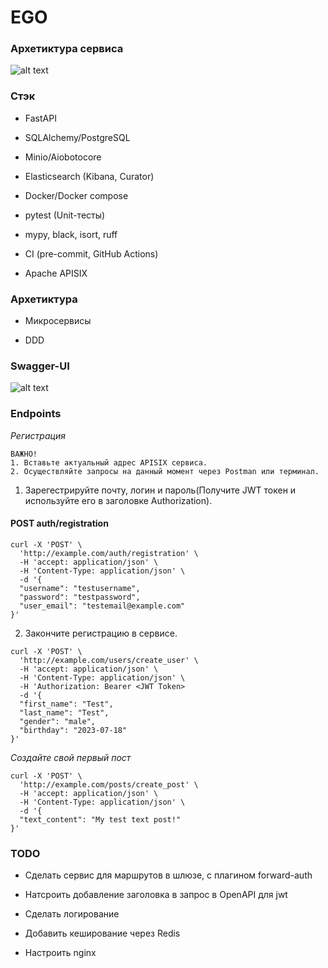 <h1>EGO</h1>

<h3>Архетиктура сервиса</h3>

![alt text](https://sun9-71.userapi.com/impg/BAO9NoMLWJkVN-cieiTrhuOIXQzp6LtvCC372g/tvNiEiPjCPs.jpg?size=1111x899&quality=96&sign=6ce5d0d87be548442dc9e87babb773ea&type=album)

<h3>Стэк</h3>

- FastAPI

- SQLAlchemy/PostgreSQL

- Minio/Aiobotocore

- Elasticsearch (Kibana, Curator)

- Docker/Docker compose

- pytest (Unit-тесты)

- mypy, black, isort, ruff

- CI (pre-commit, GitHub Actions)

- Apache APISIX

<h3>Архетиктура</h3>

- Микросервисы

- DDD

<h3>Swagger-UI</h3>

![alt text](https://sun9-79.userapi.com/impg/X_1zgW6V1j1SVRvsDahf2foHvxLbL8DFDeya-Q/ZfK7z4AdV24.jpg?size=1280x636&quality=96&sign=1ce2cd48110e66267e3c78831674f62f&type=album)

<h3>Endpoints</h3>

*Регистрация*

```
ВАЖНО!
1. Вставьте актуальный адрес APISIX сервиса.
2. Осуществляйте запросы на данный момент через Postman или терминал.
```

1. Зарегестрируйте почту, логин и пароль(Получите JWT токен и используйте его в заголовке Authorization).
<h4>POST auth/registration</h4>

```
curl -X 'POST' \
  'http://example.com/auth/registration' \
  -H 'accept: application/json' \
  -H 'Content-Type: application/json' \
  -d '{
  "username": "testusername",
  "password": "testpassword",
  "user_email": "testemail@example.com"
}'
```

2. Закончите регистрацию в сервисе.

```
curl -X 'POST' \
  'http://example.com/users/create_user' \
  -H 'accept: application/json' \
  -H 'Content-Type: application/json' \
  -H 'Authorization: Bearer <JWT Token>
  -d '{
  "first_name": "Test",
  "last_name": "Test",
  "gender": "male",
  "birthday": "2023-07-18"
}'
```

*Создайте свой первый пост*

```
curl -X 'POST' \
  'http://example.com/posts/create_post' \
  -H 'accept: application/json' \
  -H 'Content-Type: application/json' \
  -d '{
  "text_content": "My test text post!"
}'
```

<h3>TODO</h3>

- Сделать сервис для маршрутов в шлюзе, с плагином forward-auth

- Натсроить добавление заголовка в запрос в OpenAPI для jwt

- Сделать логирование

- Добавить кеширование через Redis

- Настроить nginx
